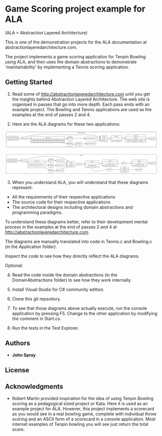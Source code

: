 # Game Scoring project example for ALA
(ALA = Abstraction Layered Architecture)

This is one of the demonstration projects for the ALA  documentation at abstractionlayeredarchitecture.com.

The project implements a game scoring application for Tenpin Bowling using ALA, and then uses the domain abstractions to demonstrate 'maintainability' by implementing a Tennis scoring application.

## Getting Started

1. Read some of http://abstractionlayeredarchitecture.com until you get the insights behind Abstraction Layered Architecture. The web site is organised in passes that go into more depth. Each pass ends with an example project. The Bowling and Tennis applications are used as the examples at the end of passes 2 and 4. 

2. Here are the ALA diagrams for these two applications:

![Bowling](/Application/BowlingDiagram.png)

![Tennis](/Application/TennisDiagram.png)

3. When you understand ALA, you will understand that these diagrams represent:

* All the requirements of their respective applications
* The source code for their respective applications
* The architectural designs including domain abstractions and programming paradigms.

To understand these diagrams better, refer to their development mental process in the examples at the end of passes 2 and 4 at http://abstractionlayeredarchitecture.com.

The diagrams are manually translated into code in Tennis.c and Bowling.c (in the Application folder).

Inspect the code to see how they directly reflect the ALA diagrams. 

Optional:

4. Read the code inside the domain abstractions (in the DomainAbstractions folder) to see how they work internally.

5. Install Visual Studio for C# community edition.

6. Clone this git repsoitory.

7. To see that those diagrams above actually execute, run the console application by pressing F5. Change to the other application by modifying the comment in Start.cs.

8. Run the tests in the Test Explorer.

## Authors

* **John Spray** 

## License


## Acknowledgments

* Robert Martin provided inspiration for the idea of using Tenpin Bowling scoring as a pedagogical sized project or Kata. Here it is used as an example project for ALA. However, this project implements a scorecard as you would see in a real bowling game, complete with individual throw scoring and an ASCII form of a scorecard in a console application. Most internet examples of Tenpin bowling you will see just return the total score.

